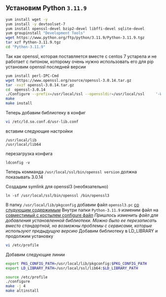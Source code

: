## Установим Python `3.11.9`

```bash
yum install wget -y
yum install -y devtoolset-7
yum install openssl-devel bzip2-devel libffi-devel sqlite-devel
yum groupinstall "Development Tools"
wget https://www.python.org/ftp/python/3.11.9/Python-3.11.9.tgz
tar xzf Python-3.11.9.tgz
cd "Python-3.11.9"
```
Так как openssl, которая поставляется вместе с centos 7 устарела и не работает с питоном, которому очень нужно использовать его для pip установим openssl последней версии
```bash
yum install perl-IPC-Cmd
wget https://www.openssl.org/source/openssl-3.0.14.tar.gz
tar -xvzf openssl-3.0.14.tar.gz
cd  openssl-3.0.14
./Configure --prefix=/usr/local/ssl --openssldir=/usr/local/ssl     '-Wl,-rpath,$(LIBRPATH)'
make
make install
```
Теперь добавим библиотеку в конфиг
```bash
vi /etc/ld.so.conf.d/usr-lib.conf
```
вставим следующие настройки
```
/usr/local/lib
/usr/local/lib64
```
перезагрузка конфига
```
ldconfig -v
```
Теперь комманда `/usr/local/ssl/bin/openssl version` должна показывать 3.0.14

Создадим symlink для openssl3 (необязательно)
```
ln -sf /usr/local/ssl/bin/openssl /bin/openssl3
```
В папку `/usr/local/lib/pkgconfig` добавим файл `openssl3.pc` [со слудующим содержимым](https://github.com/vloldik/devopspractice/blob/main/task1/external/openssl3.pc)
Внутри папки `Python-3.11.9` изменим файл на [совместимый с костылем configure файл](https://github.com/vloldik/devopspractice/blob/main/task1/external/configure)
*Пришлось изменить файл для добавления установленной библиотеки. Можно было ее перезаписать вместо стандартной, но возможны проблемы с сервисами, которые используют предыдущую версию*
Добавим библиотеку в LD_LIBRARY и продолжим установку
```bash
vi /etc/profile
```
Добавим следующие линии
```bash
export PKG_CONFIG_PATH=/usr/local/lib/pkgconfig:$PKG_CONFIG_PATH
export LD_LIBRARY_PATH=/usr/local/ssl/lib64:$LD_LIBRARY_PATH
```
```bash
source /etc/profile
./configure
make -j 4 
make altinstall
```

